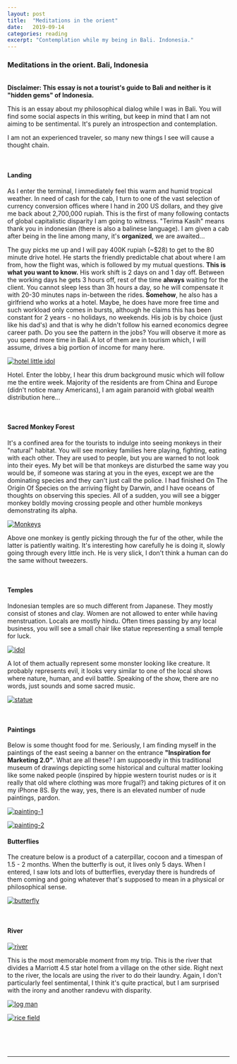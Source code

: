 ```yaml
---
layout: post
title:  "Meditations in the orient"
date:   2019-09-14
categories: reading
excerpt: "Contemplation while my being in Bali. Indonesia."
---
```


### <strong>Meditations in the orient. Bali, Indonesia</strong>
<br />
<strong>Disclaimer: This essay is not a tourist's guide to Bali and neither is it "hidden gems" of Indonesia.</strong>
<br />

This is an essay about my philosophical dialog while I was in Bali. You will find some social aspects in this writing, but keep in mind that I am not aiming to be sentimental. It's purely an introspection and contemplation.

I am not an experienced traveler, so many new things I see will cause a thought chain.

<br />

#### Landing

As I enter the terminal, I immediately feel this warm and humid tropical weather. In need of cash for the cab, I turn to one of the vast selection of currency conversion offices where I hand in 200 US dollars, and they give me back about 2,700,000 rupiah. This is the first of many following contacts of global capitalistic disparity I am going to witness. "Terima Kasih" means thank you in indonesian (there is also a balinese language). I am given a cab after being in the line among many, it's <strong>organized</strong>, we are awaited...

The guy picks me up and I will pay 400K rupiah (~$28) to get to the 80 minute drive hotel. He starts the friendly predictable chat about where I am from, how the flight was, which is followed by my mutual questions. <strong>This is what you want to know.</strong> His work shift is 2 days on and 1 day off. Between the working days he gets 3 hours off, rest of the time <strong>always</strong> waiting for the client. You cannot sleep less than 3h hours a day, so he will compensate it with 20-30 minutes naps in-between the rides. <strong>Somehow</strong>, he also has a girlfriend who works at a hotel. Maybe, he does have more free time and such workload only comes in bursts, although he claims this has been constant for 2 years - no holidays, no weekends. His job is by choice (just like his dad's) and that is why he didn't follow his earned economics degree career path. Do you see the pattern in the jobs? You will observe it more as you spend more time in Bali. A lot of them are in tourism which, I will assume, drives a big portion of income for many here.

<p class="embed-image-small">
  <a href="{{site.baseurl}}/assets/images/bali/hotel-enter.jpg" data-lightbox="bali">
    <img src="{{site.baseurl}}/assets/images/bali/hotel-enter.jpg" alt="hotel little idol" />
  </a>
</p>

Hotel. Enter the lobby, I hear this drum background music which will follow me the entire week. Majority of the residents are from China and Europe (didn't notice many Americans), I am again paranoid with global wealth distribution here...

<br />

#### Sacred Monkey Forest

It's a confined area for the tourists to indulge into seeing monkeys in their "natural" habitat. You will see monkey families here playing, fighting, eating with each other. They are used to people, but you are warned to not look into their eyes. My bet will be that monkeys are disturbed the same way you would be, if someone was staring at you in the eyes, except we are the dominating species and they can't just call the police. I had finished On The Origin Of Species on the arriving flight by Darwin, and I have oceans of thoughts on observing this species. All of a sudden, you will see a bigger monkey boldly moving crossing people and other humble monkeys demonstrating its alpha.

<p class="embed-image-small">
  <a href="{{site.baseurl}}/assets/images/bali/monkey-picking.jpg" data-lightbox="bali">
    <img src="{{site.baseurl}}/assets/images/bali/monkey-picking.jpg" alt="Monkeys" />
  </a>
</p>

Above one monkey is gently picking through the fur of the other, while the latter is patiently waiting. It's interesting how carefully he is doing it, slowly going through every little inch. He is very slick, I don't think a human can do the same without tweezers.

<br />

#### Temples

Indonesian temples are so much different from Japanese. They mostly consist of stones and clay. Women are not allowed to enter while having menstruation. Locals are mostly hindu. Often times passing by any local business, you will see a small chair like statue representing a small temple for luck.

<p class="embed-image-small">
    <a href="{{site.baseurl}}/assets/images/bali/temple-idol.jpg" data-lightbox="bali">
      <img src="{{site.baseurl}}/assets/images/bali/temple-idol.jpg" alt="idol" />
    </a>
</p>

A lot of them actually represent some monster looking like creature. It probably represents evil, it looks very similar to one of the local shows where nature, human, and evil battle. Speaking of the show, there are no words, just sounds and some sacred music.

<p class="embed-image-small">
  <a href="{{site.baseurl}}/assets/images/bali/hotel-statue.jpg" data-lightbox="bali">
    <img src="{{site.baseurl}}/assets/images/bali/hotel-statue.jpg" alt="statue" />
  </a>
</p>

<br />

#### Paintings

Below is some thought food for me. Seriously, I am finding myself in the paintings of the east seeing a banner on the entrance <strong>"Inspiration for Marketing 2.0"</strong>. What are all these? I am supposedly in this traditional museum of drawings depicting some historical and cultural matter looking like some naked people (inspired by hippie western tourist nudes or is it really that old where clothing was more frugal?) and taking pictures of it on my iPhone 8S. By the way, yes, there is an elevated number of nude paintings, pardon.

<p class="embed-image-small">
  <a href="{{site.baseurl}}/assets/images/bali/painting-1.jpg" data-lightbox="bali">
    <img src="{{site.baseurl}}/assets/images/bali/painting-1.jpg" alt="painting-1" />
  </a>
</p>

<p class="embed-image-small">
  <a href="{{site.baseurl}}/assets/images/bali/painting-2.jpg" data-lightbox="bali">
    <img src="{{site.baseurl}}/assets/images/bali/painting-2.jpg" alt="painting-2" />
  </a>
</p>

#### Butterflies

The creature below is a product of a caterpillar, cocoon and a timespan of 1.5 - 2 months. When the butterfly is out, it lives only 5 days. When I entered, I saw lots and lots of butterflies, everyday there is hundreds of them coming and going whatever that's supposed to mean in a physical or philosophical sense.

<p class="embed-image-small">
  <a href="{{site.baseurl}}/assets/images/bali/butterfly.jpg" data-lightbox="bali">
    <img src="{{site.baseurl}}/assets/images/bali/butterfly.jpg" alt="butterfly" />
  </a>
</p>

<br />

#### River

<p class="embed-image-small">
  <a href="{{site.baseurl}}/assets/images/bali/river.jpg" data-lightbox="bali">
    <img src="{{site.baseurl}}/assets/images/bali/river.jpg" alt="river" />
  </a>
</p>

This is the most memorable moment from my trip. This is the river that divides a Marriott 4.5 star hotel from a village on the other side. Right next to the river, the locals are using the river to do their laundry. Again, I don't particularly feel sentimental, I think it's quite practical, but I am surprised with the irony and another randevu with disparity.

<p class="embed-image-small">
  <a href="{{site.baseurl}}/assets/images/bali/log-man.jpg" data-lightbox="bali">
    <img src="{{site.baseurl}}/assets/images/bali/log-man.jpg" alt="log man" />
  </a>
</p>

<p class="embed-image-small">
  <a href="{{site.baseurl}}/assets/images/bali/rice-field.jpg" data-lightbox="bali">
    <img src="{{site.baseurl}}/assets/images/bali/rice-field.jpg" alt="rice field" />
  </a>
</p>


<br /><br /><br />

[^1]: none [ref](none)

-----------------
